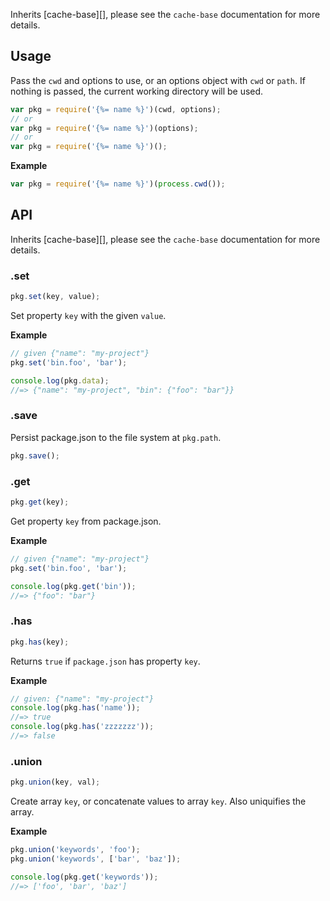 Inherits [cache-base][], please see the `cache-base` documentation for more details.

## Usage

Pass the `cwd` and options to use, or an options object with `cwd` or `path`. If nothing is passed, the current working directory will be used.

```js
var pkg = require('{%= name %}')(cwd, options);
// or
var pkg = require('{%= name %}')(options);
// or
var pkg = require('{%= name %}')();
```

**Example**

```js
var pkg = require('{%= name %}')(process.cwd());
```

## API

Inherits [cache-base][], please see the `cache-base` documentation for more details.

### .set

```js
pkg.set(key, value);
```

Set property `key` with the given `value`.

**Example**

```js
// given {"name": "my-project"}
pkg.set('bin.foo', 'bar');

console.log(pkg.data);
//=> {"name": "my-project", "bin": {"foo": "bar"}}
```

### .save

Persist package.json to the file system at `pkg.path`.

```js
pkg.save();
```

### .get

```js
pkg.get(key);
```

Get property `key` from package.json.

**Example**

```js
// given {"name": "my-project"}
pkg.set('bin.foo', 'bar');

console.log(pkg.get('bin'));
//=> {"foo": "bar"}
```

### .has

```js
pkg.has(key);
```

Returns `true` if `package.json` has property `key`.

**Example**

```js
// given: {"name": "my-project"}
console.log(pkg.has('name'));
//=> true
console.log(pkg.has('zzzzzzz'));
//=> false
```

### .union

```js
pkg.union(key, val);
```

Create array `key`, or concatenate values to array `key`. Also uniquifies the array.

**Example**

```js
pkg.union('keywords', 'foo');
pkg.union('keywords', ['bar', 'baz']);

console.log(pkg.get('keywords'));
//=> ['foo', 'bar', 'baz']
```
